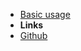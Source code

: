 <!-- markdownlint-disable-next-line first-line-heading -->
- [Basic usage](README)
- **Links**
- [Github](https://github.com/jungvictor/MDDLib)
